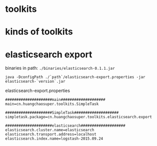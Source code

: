 # toolkits

kinds of toolkits
========================

# elasticsearch export

binaries in path: `./binaries/elasticsearch-0.1.1.jar`

```Shell
java -DconfigPath ./`path`/elasticsearch-export.properties -jar elasticsearch-`version`.jar 
```

elasticsearch-export.properties

```Shell
#####################main####################
main=cn.huangchaosuper.toolkits.SimpleTask

#####################SimpleTask####################
simpletask.package=cn.huangchaosuper.toolkits.elasticsearch.export

#####################elasticsearch####################
elasticsearch.cluster.name=elasticsearch
elasticsearch.transport.address=localhost
elasticsearch.index.name=logstash-2015.09.24
```
